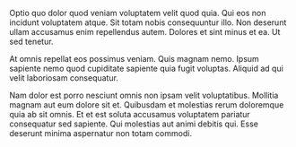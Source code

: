 Optio quo dolor quod veniam voluptatem velit quod quia. Qui eos non incidunt voluptatem atque. Sit totam nobis consequuntur illo. Non deserunt ullam accusamus enim repellendus autem. Dolores et sint minus et ea. Ut sed tenetur.
 At omnis repellat eos possimus veniam. Quis magnam nemo. Ipsum sapiente nemo quod cupiditate sapiente quia fugit voluptas. Aliquid ad qui velit laboriosam consequatur.
 Nam dolor est porro nesciunt omnis non ipsam velit voluptatibus. Mollitia magnam aut eum dolore sit et. Quibusdam et molestias rerum doloremque quia ab sit omnis. Et et est soluta accusamus voluptatem pariatur consequatur sed sapiente. Qui molestias aut animi debitis qui. Esse deserunt minima aspernatur non totam commodi.